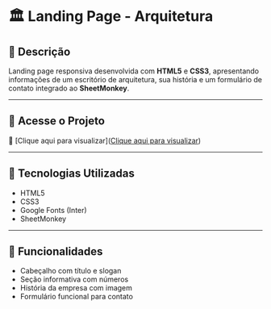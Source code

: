 # 🏛️ Landing Page - Arquitetura

## 📌 Descrição  
Landing page responsiva desenvolvida com **HTML5** e **CSS3**, apresentando informações de um escritório de arquitetura, sua história e um formulário de contato integrado ao **SheetMonkey**.

---

## 🚀 Acesse o Projeto  
🔗 [Clique aqui para visualizar](<a href="https://rid-221947-desafio01.netlify.app" target="_blank">Clique aqui para visualizar</a>)

---

## 🎨 Tecnologias Utilizadas  
- HTML5  
- CSS3  
- Google Fonts (Inter)  
- SheetMonkey  

---

## 📜 Funcionalidades  
- Cabeçalho com título e slogan  
- Seção informativa com números  
- História da empresa com imagem  
- Formulário funcional para contato  
